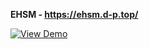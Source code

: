 **EHSM - https://ehsm.d-p.top/**

[![View Demo](https://img.shields.io/badge/View-Demo-C61C3E?style=for-the-badge&logo=burton)](https://ehsm.d-p.top/)
